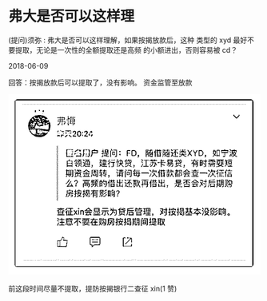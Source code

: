 # 弗大是否可以这样理

(提问)须弥 : 弗大是否可以这样理解，如果按揭放款后，这种 类型的 xyd 最好不要提取，无论是一次性的全额提取还是高频 的小额进出，否则容易被 cd？

2018-06-09

回答：按揭放款后可以提取了，没有影响。 资金监管至放款

![image](img/Image_129.png)

前这段时间尽量不提取，提防按揭银行二查征 xin(1 赞)